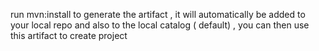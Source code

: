 run mvn:install to generate the artifact , it will automatically be added to your local repo 
and also to the local catalog ( default) , you can then use this artifact to create project

